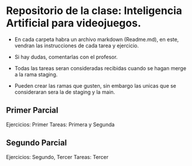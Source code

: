 # Repositorio de la clase: Inteligencia Artificial para videojuegos.

- En cada carpeta habra un archivo markdown (Readme.md), en este, vendran las instrucciones de cada tarea y ejercicio. 

- Si hay dudas, comentarlas con el profesor.

- Todas las tareas seran consideradas recibidas cuando se hagan merge a la rama staging.

- Pueden crear las ramas que gusten, sin embargo las unicas que se consideraran sera la de staging y la main.

## Primer Parcial
Ejercicios: Primer
Tareas: Primera y Segunda

## Segundo Parcial
Ejercicios: Segundo, Tercer
Tareas: Tercer